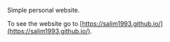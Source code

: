 Simple personal website. 

To see the website go to [https://salim1993.github.io/](https://salim1993.github.io/).
